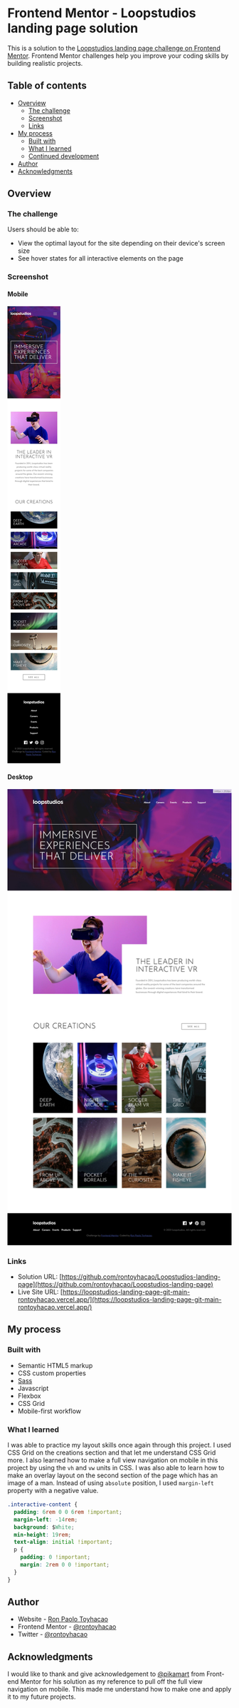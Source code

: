 # Frontend Mentor - Loopstudios landing page solution

This is a solution to the [Loopstudios landing page challenge on Frontend Mentor](https://www.frontendmentor.io/challenges/loopstudios-landing-page-N88J5Onjw). Frontend Mentor challenges help you improve your coding skills by building realistic projects. 

## Table of contents

- [Overview](#overview)
  - [The challenge](#the-challenge)
  - [Screenshot](#screenshot)
  - [Links](#links)
- [My process](#my-process)
  - [Built with](#built-with)
  - [What I learned](#what-i-learned)
  - [Continued development](#continued-development)
- [Author](#author)
- [Acknowledgments](#acknowledgments)

## Overview

### The challenge

Users should be able to:

- View the optimal layout for the site depending on their device's screen size
- See hover states for all interactive elements on the page

### Screenshot

#### Mobile
![](./screenshots/mobile.jpg)

#### Desktop
![](./screenshots/desktop.jpg)

### Links

- Solution URL: [https://github.com/rontoyhacao/Loopstudios-landing-page](https://github.com/rontoyhacao/Loopstudios-landing-page)
- Live Site URL: [https://loopstudios-landing-page-git-main-rontoyhacao.vercel.app/](https://loopstudios-landing-page-git-main-rontoyhacao.vercel.app/)

## My process

### Built with

- Semantic HTML5 markup
- CSS custom properties
- [Sass](https://sass-lang.com/)
- Javascript
- Flexbox
- CSS Grid
- Mobile-first workflow

### What I learned

I was able to practice my layout skills once again through this project. I used CSS Grid on the creations section and that let me understand CSS Grid more. I also learned how to make a full view navigation on mobile in this project by using the `vh` and `vw` units in CSS. I was also able to learn how to make an overlay layout on the second section of the page which has an image of a man. Instead of using `absolute` position, I used `margin-left` property with a negative value.

```css
.interactive-content {
  padding: 6rem 0 0 6rem !important;
  margin-left: -14rem;
  background: $White;
  min-height: 19rem;
  text-align: initial !important;
  p {
    padding: 0 !important;
    margin: 2rem 0 0 !important;
  }
}
```

## Author

- Website - [Ron Paolo Toyhacao](https://www.your-site.com)
- Frontend Mentor - [@rontoyhacao](https://www.frontendmentor.io/profile/rontoyhacao)
- Twitter - [@rontoyhacao](https://twitter.com/rontoyhacao)

## Acknowledgments

I would like to thank and give acknowledgement to [@pikamart](https://www.frontendmentor.io/profile/pikamart) from Front-end Mentor for his solution as my reference to pull off the full view navigation on mobile. This made me understand how to make one and apply it to my future projects.
